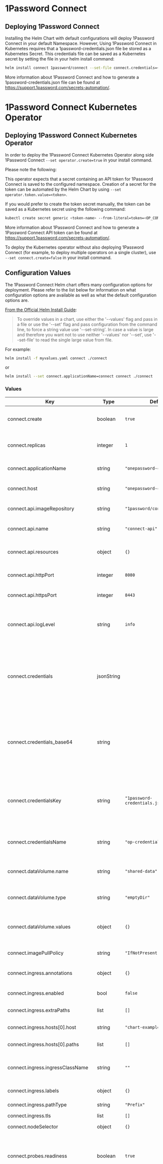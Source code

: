 # 1Password Connect

## Deploying 1Password Connect

Installing the Helm Chart with default configurations will deploy 1Password Connect in your default Namespace. However, Using 1Password Connect in Kubernetes requires that a 1password-credentials.json file be stored as a Kubernetes Secret. This credentials file can be saved as a Kubernetes secret by setting the file in your helm install command:

```bash
helm install connect 1password/connect --set-file connect.credentials=<path/to/1password-credentials.json>
```

More information about 1Password Connect and how to generate a 1password-credentials.json file can be found at <https://support.1password.com/secrets-automation/>.

# 1Password Connect Kubernetes Operator

## Deploying 1Password Connect Kubernetes Operator

In order to deploy the 1Password Connect Kubernetes Operator along side 1Password Connect `--set operator.create=true` in your install command.

Please note the following:

This operator expects that a secret containing an API token for 1Password Connect is saved to the configured namespace.
Creation of a secret for the token can be automated by the Helm Chart by using `--set operator.token.value=<token>`.

If you would prefer to create the token secret manually, the token can be saved as a Kubernetes secret using the following command:

```sh
kubectl create secret generic <token-name> --from-literal=token=<OP_CONNECT_TOKEN> --namespace=<namespace>
```

More information about 1Password Connect and how to generate a 1Password Connect API token can be found at <https://support.1password.com/secrets-automation/>.

To deploy the Kubernetes operator without also deploying 1Password Connect (for example, to deploy multiple operators on a single cluster), use `--set connect.create=false` in your install command.

## Configuration Values

The 1Password Connect Helm chart offers many configuration options for deployment. Please refer to the list below for information on what configuration options are available as well as what the default configuration options are.

[From the Official Helm Install Guide](https://helm.sh/docs/helm/helm_install/#helm-install):

> To override values in a chart, use either the '--values' flag and pass in a file or use the '--set' flag and pass configuration from the command line, to force a string value use '--set-string'. In case a value is large and therefore you want not to use neither '--values' nor '--set', use '--set-file' to read the single large value from file.

For example:

```sh
helm install -f myvalues.yaml connect ./connect
```

or

```sh
helm install --set connect.applicationName=connect connect ./connect
```

### Values

| Key                                 | Type       | Default                            | Description                                                                                                                                                                                        |
|-------------------------------------|------------|------------------------------------|----------------------------------------------------------------------------------------------------------------------------------------------------------------------------------------------------|
| connect.create                      | boolean    | `true`                             | Denotes whether the 1Password Connect server will be deployed                                                                                                                                      |
| connect.replicas                    | integer    | `1`                                | The number of replicas to run the 1Password Connect deployment                                                                                                                                     |
| connect.applicationName             | string     | `"onepassword-connect"`            | The name of 1Password Connect Application                                                                                                                                                          |
| connect.host                        | string     | `"onepassword-connect"`            | The name of 1Password Connect Host                                                                                                                                                                 |
| connect.api.imageRepository         | string     | `"1password/connect-api`           | The 1Password Connect API repository                                                                                                                                                               |
| connect.api.name                    | string     | `"connect-api"`                    | The name of the 1Password Connect API container                                                                                                                                                    |
| connect.api.resources               | object     | `{}`                               | The resources requests/limits for the 1Password Connect API pod                                                                                                                                    |
| connect.api.httpPort                | integer    | `8080`                             | The port the Connect API is served on when TLS is disabled                                                                                                                                         |
| connect.api.httpsPort               | integer    | `8443`                             | The port the Connect API is served on when TLS is enabled                                                                                                                                          |
| connect.api.logLevel                | string     | `info`                             | Log level of the Connect API container. Valid options are: trace, debug, info, warn, error.                                                                                                        |
| connect.credentials                 | jsonString |                                    | Contents of the 1password-credentials.json file for Connect. Can be set be adding `--set-file connect.credentials=<path/to/1password-credentials.json>` to your helm install command               |
| connect.credentials_base64          | string     |                                    | Base64-encoded contents of the 1password-credentials.json file for Connect. This can be used instead of `connect.credentials` in case supplying raw JSON to `connect.credentials` leads to issues. |
| connect.credentialsKey              | string     | `"1password-credentials.json"`     | The key for the 1Password Connect Credentials stored in the credentials secret, the credentials must be encoded as a base64 string                                                                 |
| connect.credentialsName             | string     | `"op-credentials"`                 | The name of Kubernetes Secret containing the 1Password Connect credentials                                                                                                                         |
| connect.dataVolume.name             | string     | `"shared-data"`                    | The name of the shared volume used between 1Password Connect Containers                                                                                                                            |
| connect.dataVolume.type             | string     | `"emptyDir"`                       | The type of the shared volume used between 1Password Connect Containers                                                                                                                            |
| connect.dataVolume.values           | object     | `{}`                               | Desribes the fields and values for configuration of shared volume for 1Password Connect                                                                                                            |
| connect.imagePullPolicy             | string     | `"IfNotPresent"`                   | The 1Password Connect API image pull policy                                                                                                                                                        |
| connect.ingress.annotations         | object     | `{}`                               | The 1Password Connect Ingress Annotations                                                                                                                                                          |
| connect.ingress.enabled             | bool       | `false`                            | The boolean value to enable/disable the 1Password Connect                                                                                                                                          |
| connect.ingress.extraPaths          | list       | `[]`                               | Additional Ingress Paths                                                                                                                                                                           |
| connect.ingress.hosts[0].host       | string     | `"chart-example.local"`            | The 1Password Connect Ingress Hostname                                                                                                                                                             |
| connect.ingress.hosts[0].paths      | list       | `[]`                               | The 1Password Connect Ingress Path                                                                                                                                                                 |
| connect.ingress.ingressClassName    | string     | `""`                               | Optionally use ingressClassName instead of deprecated annotation.                                                                                                                                  |
| connect.ingress.labels              | object     | `{}`                               | Ingress labels for 1Password Connect                                                                                                                                                               |
| connect.ingress.pathType            | string     | `"Prefix"`                         | Ingress PathType see [docs](https://kubernetes.io/docs/concepts/services-networking/ingress/#path-types)                                                                                           |
| connect.ingress.tls                 | list       | `[]`                               | Ingress TLS see [docs](https://kubernetes.io/docs/concepts/services-networking/ingress/#tls)                                                                                                       |
| connect.nodeSelector                | object     | `{}`                               | [Node selector](https://kubernetes.io/docs/concepts/scheduling-eviction/assign-pod-node/#nodeselector) stanza for the Connect pod                                                                  |
| connect.probes.readiness            | boolean    | `true`                             | Denotes whether the 1Password Connect API readiness probe will operate and ensure the pod is ready before serving traffic                                                                          |
| connect.probes.liveness             | boolean    | `true`                             | Denotes whether the 1Password Connect API will be continually checked by Kubernetes for liveness and restarted if the pod becomes unresponsive                                                     |
| connect.annotations                 | object     | `{}`                               | Additional annotations to be added to the Connect API deployment resource.                                                                                                                         |
| connect.labels                      | object     | `{}`                               | Additional labels to be added to the Connect API deployment resource.                                                                                                                              |
| connect.podAnnotations              | object     | `{}`                               | Additional annotations to be added to the Connect API pods.                                                                                                                                        |
| connect.podLabels                   | object     | `{}`                               | Additional labels to be added to the Connect API pods.                                                                                                                                             |
| connect.serviceType                 | string     | `NodePort`                         | The type of Service resource to create for the Connect API and sync services.                                                                                                                      |
| connect.serviceAnnotations          | object     | `{}`                               | Additional annotations to be added to the service.                                                                                                                                                 |
| connect.sync.imageRepository        | string     | `"1password/connect-sync"`         | The 1Password Connect Sync repository                                                                                                                                                              |
| connect.sync.name                   | string     | `"connect-sync"`                   | The name of the 1Password Connect Sync container                                                                                                                                                   |
| connect.sync.resources              | object     | `{}`                               | The resources requests/limits for the 1Password Connect Sync pod                                                                                                                                   |
| connect.sync.httpPort               | integer    | `8081`                             | The port serving the health of the Sync container                                                                                                                                                  |
| connect.sync.logLevel               | string     | `info`                             | Log level of the Connect Sync container. Valid options are: trace, debug, info, warn, error.                                                                                                       |
| connect.tls.enabled                 | boolean    | `false`                            | Denotes whether the Connect API is secured with TLS                                                                                                                                                |
| connect.tls.secret                  | string     | `"op-connect-tls"`                 | The name of the secret containing the TLS key (`tls.key`) and certificate (`tls.crt`)                                                                                                              |
| connect.tolerations                 | list       | `[]`                               | List of tolerations to be added to the Connect API pods.                                                                                                                                           |
| connect.customEnvVars               | array      | `[]`                               | Custom Environment Variables for the 1Password Connect container.                                                                                                                                  |
| connect.version                     | string     | `{{.Chart.AppVersion}}`            | The 1Password Connect version to pull                                                                                                                                                              |
| operator.autoRestart                | boolean    | `false`                            | Denotes whether the 1Password Operator will automatically restart deployments based on associated updated secrets.                                                                                 |
| operator.create                     | boolean    | `false`                            | Denotes whether the 1Password Operator will be deployed                                                                                                                                            |
| operator.imagePullPolicy            | string     | `"IfNotPresent"`                   | The 1Password Operator image pull policy                                                                                                                                                           |
| operator.imageRepository            | string     | `"1password/onepassword-operator"` | The 1Password Operator repository                                                                                                                                                                  |
| operator.nodeSelector               | object     | `{}`                               | [Node selector](https://kubernetes.io/docs/concepts/scheduling-eviction/assign-pod-node/#nodeselector) stanza for the operator pod                                                                 |
| operator.annotations                | object     | `{}`                               | Additional annotations to be added to the Operator deployment resource.                                                                                                                            |
| operator.labels                     | object     | `{}`                               | Additional labels to be added to the Operator deployment resource.                                                                                                                                 |
| operator.logLevel                   | string     | `info`                             | Log level of the Operator container. Valid options are: debug, info and error.                                                                                                                     |
| operator.podAnnotations             | object     | `{}`                               | Additional annotations to be added to the Operator pods.                                                                                                                                           |
| operator.podLabels                  | object     | `{}`                               | Additional labels to be added to the Operator pods.                                                                                                                                                |
| operator.pollingInterval            | integer    | `600`                              | How often the 1Password Operator will poll for secrets updates.                                                                                                                                    |
| operator.clusterRole.create         | boolean    | `{{.Values.operator.create}}`      | Denotes whether or not a cluster role will be created for each for the 1Password Operator                                                                                                          |
| operator.clusterRole.name           | string     | `"onepassword-connect-operator"`   | The name of the 1Password Operator Cluster Role                                                                                                                                                    |
| operator.clusterRoleBinding.create  | boolean    | `{{.Values.operator.create}}`      | Denotes whether or not a Cluster role binding will be created for the 1Password Operator Service Account                                                                                           |
| operator.roleBinding.create         | boolean    | `{{.Values.operator.create}}`      | Denotes whether or not a role binding will be created for each Namespace for the 1Password Operator Service Account                                                                                |
| operator.roleBinding.name           | string     | `"onepassword-connect-operator"`   | The name of the 1Password Operator Role Binding                                                                                                                                                    |
| operator.serviceAccount.annotations | object     | `{}`                               | Annotations for the 1Password Connect Service Account                                                                                                                                              |
| operator.serviceAccount.create      | boolean    | `{{.Values.operator.create}}`      | Denotes whether or not a service account will be created for the 1Password Operator                                                                                                                |
| operator.serviceAccount.name        | string     | `"onepassword-connect-operator"`   | The name of the 1Password Conenct Operator                                                                                                                                                         |
| operator.tolerations                | list       | `[]`                               | List of tolerations to be added to the Operator pods.                                                                                                                                              |
| operator.version                    | string     | `"1.8.1"`                          | T 1Password Operator version to pull                                                                                                                                                               |
| operator.token.key                  | string     | `"token"`                          | The key for the 1Password Connect token stored in the 1Password token secret                                                                                                                       |
| operator.token.name                 | string     | `"onepassword-token"`              | The name of Kubernetes Secret containing the 1Password Connect API token                                                                                                                           |
| operator.token.value                | string     | `"onepassword-token"`              | An API token generated for 1Password Connect to be used by the Connect Operator                                                                                                                    |
| operator.watchNamespace             | list       | `[]`                               | A list of namespaces for the 1Password Operator to watch and manage. Use the empty list to watch all namespaces.                                                                                   |
| operator.resources                  | object     | `{}`                               | The resources requests/limits for the 1Password Operator pod                                                                                                                                       |
| operator.customEnvVars              | array      | `[]`                               | Custom environment variables for the 1Password Operator container that are not specified in this helm chart.                                                                                       |

#### Custom Environment Variables

Some containers support additional environment variables beyond those explicitly defined in the Helm chart. These can be defined using a key map for each custom variable. An example of adding custom variables to the connect container is shown below:

```yaml
connect:
  customEnvVars:
    - name: "CUSTOM_ENV_VAR1"
      value: "customvar2"
    - name: "CUSTOM_ENV_VAR2"
      value: "customvar2"
```

### CRD

By default, the chart will also install the `OnePasswordItem` CRD.
To disable this, you can run `helm install` with the [`--skip-crds` flag](https://helm.sh/docs/chart_best_practices/custom_resource_definitions/#method-1-let-helm-do-it-for-you).

